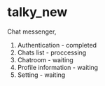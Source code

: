 # talky_new

Chat messenger,
1) Authentication - completed
2) Chats list - proccessing
3) Chatroom - waiting
4) Profile information - waiting
5) Setting - waiting
